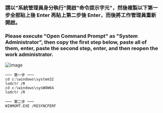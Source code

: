 ### 請以"系統管理員身分執行"開啟"命令提示字元"，然後複製以下第一步全部貼上後 Enter 再貼上第二步後 Enter，而後將工作管理員重新開啟。
### Please execute "Open Command Prompt" as "System Administrator", then copy the first step below, paste all of them, enter, paste the second step, enter, and then reopen the work administrator.
![image](https://user-images.githubusercontent.com/55220866/166925674-afdb1bcb-9cba-48a6-a295-7010896181b1.png)
```
─── 第一步 ───
cd c:\windows\system32
lodctr /R
cd c:\windows\sysWOW64
lodctr /R

─── 第二步 ───
WINMGMT.EXE /RESYNCPERF
```
